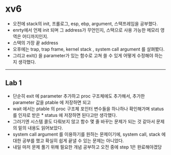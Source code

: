# xv6
- 오전에 stack의 init, 프롤로그, esp, ebp, argument, 스택프레임을 공부했다.
- enrty에서 언제 init 되며 그 address가 무언인지, 스택으로 사용 가능한 메모리 영역은 어디까지인지.
- 스택의 가장 끝 address 
- 오후에는 trap, trap frame, kernel stack , system call argument 를 살펴봤다.
- 그리고 exit() 을 parameter가 있는 함수로 고쳐 쓸 수 있게 어떻게 수정해야 하는지 생각했다.
  
 ---
 ## Lab 1
 - 단순히 exit 에 parameter 추가하고 proc 구조체에도 추가해서, 추가한 parameter 값을 ptable 에 저장하면 되고
 - wait 에서는 ptable 의 proc 구조체 포인터 변수들을 하나하나 확인해가며 status 를 인자로 받은 * status 에 저장하면 된다고만 생각했다.
 - 그러기엔 시스템 콜도 다뤄보지 않고 함수 몇 줄 바꾸는 문제가 되는 것 같아서 문제의 밑의 내용도 읽어보았다. 
 - system call argument 를 이용하기를 원하는 문제이기에, system call, stack 에 대한 공부를 했고 확실히 쉽게 끝낼 수 있는 문제는 아니었다.
 - 내일 마저 문제 풀기 위해 필요한 개념 공부하고 오전 중에 step 1은 완료해야겠당  
 
